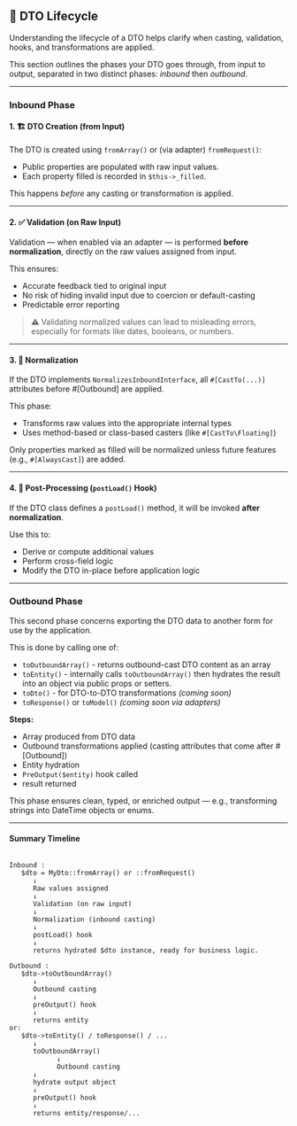 ## 🔁 DTO Lifecycle

Understanding the lifecycle of a DTO helps clarify when casting, validation, hooks, and transformations are applied.

This section outlines the phases your DTO goes through, from input to output, separated in two distinct phases: _inbound_ then _outbound_.

---
### Inbound Phase

#### 1. 🏗️ DTO Creation (from Input)

The DTO is created using `fromArray()` or (via adapter) `fromRequest()`:

- Public properties are populated with raw input values.
- Each property filled is recorded in `$this->_filled`.

This happens *before* any casting or transformation is applied.

---

#### 2. ✅ Validation (on Raw Input)

Validation — when enabled via an adapter — is performed **before normalization**, directly on the raw values assigned from input.

This ensures:

- Accurate feedback tied to original input
- No risk of hiding invalid input due to coercion or default-casting
- Predictable error reporting

> ⚠️ Validating normalized values can lead to misleading errors, especially for formats like dates, booleans, or numbers.

---

#### 3. 🔄 Normalization

If the DTO implements `NormalizesInboundInterface`, all `#[CastTo(...)]` attributes before #[Outbound] are applied.

This phase:
- Transforms raw values into the appropriate internal types
- Uses method-based or class-based casters (like `#[CastTo\Floating]`)

Only properties marked as filled will be normalized unless future features (e.g., `#[AlwaysCast]`) are added.

---

#### 4. 🧩 Post-Processing (`postLoad()` Hook)

If the DTO class defines a `postLoad()` method, it will be invoked **after normalization**.

Use this to:
- Derive or compute additional values
- Perform cross-field logic
- Modify the DTO in-place before application logic

---

### Outbound Phase

This second phase concerns exporting the DTO data to another form for use by the application.

This is done by calling one of:
- `toOutboundArray()` - returns outbound-cast DTO content as an array
- `toEntity()` - internally calls `toOutboundArray()` then hydrates the result into an object via public props or setters.
- `toDto()` - for DTO-to-DTO transformations *(coming soon)*
- `toResponse()` or `toModel()` *(coming soon via adapters)*

**Steps:**
- Array produced from DTO data
- Outbound transformations applied (casting attributes that come after #[Outbound])
- Entity hydration
- `PreOutput($entity)` hook called
- result returned

This phase ensures clean, typed, or enriched output — e.g., transforming strings into DateTime objects or enums.

---

#### Summary Timeline

```text

Inbound :
   $dto = MyDto::fromArray() or ::fromRequest()
      ↓
      Raw values assigned
      ↓
      Validation (on raw input)
      ↓
      Normalization (inbound casting)
      ↓
      postLoad() hook
      ↓
      returns hydrated $dto instance, ready for business logic.

Outbound :
   $dto->toOutboundArray()
      ↓
      Outbound casting
      ↓
      preOutput() hook
      ↓
      returns entity
or:
   $dto->toEntity() / toResponse() / ...
      ↓
      toOutboundArray()
            ↓
            Outbound casting
      ↓
      hydrate output object
      ↓
      preOutput() hook
      ↓
      returns entity/response/...
```
